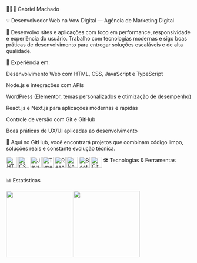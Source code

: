 👨🏻‍💻 Gabriel Machado

💡 Desenvolvedor Web na Vow Digital — Agência de Marketing Digital

🎯 Desenvolvo sites e aplicações com foco em performance, responsividade e experiência do usuário. Trabalho com tecnologias modernas e sigo boas práticas de desenvolvimento para entregar soluções escaláveis e de alta qualidade.

🚀 Experiência em:

Desenvolvimento Web com HTML, CSS, JavaScript e TypeScript

Node.js e integrações com APIs

WordPress (Elementor, temas personalizados e otimização de desempenho)

React.js e Next.js para aplicações modernas e rápidas

Controle de versão com Git e GitHub

Boas práticas de UX/UI aplicadas ao desenvolvimento

📌 Aqui no GitHub, você encontrará projetos que combinam código limpo, soluções reais e constante evolução técnica.

🛠️ Tecnologias & Ferramentas
<img align="left" alt="HTML" title="HTML" width="30px" src="https://cdn.jsdelivr.net/gh/devicons/devicon@latest/icons/html5/html5-original.svg"/> <img align="left" alt="CSS" title="CSS" width="30px" src="https://cdn.jsdelivr.net/gh/devicons/devicon@latest/icons/css3/css3-original.svg"/> <img align="left" alt="JavaScript" title="JavaScript" width="30px" src="https://cdn.jsdelivr.net/gh/devicons/devicon@latest/icons/javascript/javascript-original.svg"/> <img align="left" alt="TypeScript" title="TypeScript" width="30px" src="https://cdn.jsdelivr.net/gh/devicons/devicon@latest/icons/typescript/typescript-original.svg"/> <img align="left" alt="React" title="React" width="30px" src="https://cdn.jsdelivr.net/gh/devicons/devicon@latest/icons/react/react-original.svg"/> <img align="left" alt="Next.js" title="Next.js" width="30px" src="https://cdn.jsdelivr.net/gh/devicons/devicon@latest/icons/nextjs/nextjs-original.svg"/> <img align="left" alt="Bootstrap" title="Bootstrap" width="30px" src="https://cdn.jsdelivr.net/gh/devicons/devicon@latest/icons/bootstrap/bootstrap-original.svg"/> <img align="left" alt="Git" title="Git" width="30px" src="https://cdn.jsdelivr.net/gh/devicons/devicon@latest/icons/git/git-original.svg"/>
<br/><br/>

📊 Estatísticas
<p> <img align="left" height="180" src="https://github-readme-stats.vercel.app/api?username=gaahfrm&show_icons=true&theme=tokyonight&include_all_commits=true&locale=pt-br"/> <img align="left" height="180" src="https://github-readme-stats.vercel.app/api/top-langs/?username=gaahfrm&theme=tokyonight&layout=compact&custom_title=Tecnologias&langs_count=9"/> </p>
